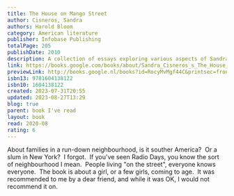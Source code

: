 ```yaml
---
title: The House on Mango Street
author: Cisneros, Sandra
authors: Harold Bloom
category: American literature
publisher: Infobase Publishing
totalPage: 205
publishDate: 2010
description: A collection of essays exploring various aspects of Sandra Cisneros' novel "The House on Mango Street."
link: https://books.google.com/books/about/Sandra_Cisneros_s_The_House_on_Mango_Str.html?hl=&id=RocyMvMgf44C
previewLink: http://books.google.nl/books?id=RocyMvMgf44C&printsec=frontcover&dq=Sandra+Cisneros,+The+House+on+Mango+Street&hl=&as_pt=BOOKS&cd=1&source=gbs_api
isbn13: 9781604138122
isbn10: 1604138122
created: 2023-07-31T20:55
updated: 2023-08-27T13:29
blog: true
parent: book I've read
layout: book
read: 2020-08
rating: 6
---
```


About families in a run-down neighbourhood, is it souther America?  Or a slum in New York?  I forgot.  If you've seen Radio Days, you know the sort of neighbourhood I mean.  People living "on the street", everyone knows everyone.  The book is about a girl, or a few girls, coming to age.  It was recommended to me by a dear friend, and while it was OK, I would not recommend it on.